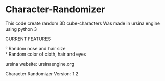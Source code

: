 # Character-Randomizer

This code create random 3D cube-characters
Was made in ursina engine using python 3

CURRENT FEATURES

° Random nose and hair size<br>
° Random color of cloth, hair and eyes

ursina website: ursinaengine.org

Character Randomizer Version: 1.2
